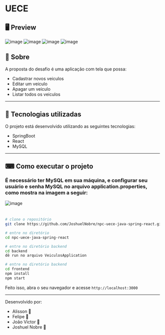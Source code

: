 # UECE

## 🖥️ Preview 
![image](https://github.com/JoshuelNobre/npc-uece-java-spring-react/assets/73402934/96f1ed8f-d333-44d0-a5b6-3d003efcea7c)
![image](https://github.com/JoshuelNobre/npc-uece-java-spring-react/assets/73402934/965079e5-1319-4d05-8626-8fa558bb4159)
![image](https://github.com/JoshuelNobre/npc-uece-java-spring-react/assets/73402934/12f69707-8d5d-4840-b29d-d57107b05bd4)
![image](https://github.com/JoshuelNobre/npc-uece-java-spring-react/assets/73402934/0033e805-253c-459b-be90-d3407d37dd15)


## 📖 Sobre 

A proposta do desafio é uma aplicação com tela que possa:
- Cadastrar novos veiculos
- Editar um veiculo
- Apagar um veiculo
- Listar todos os veiculos

--- 

## 🚀 Tecnologias utilizadas

O projeto está desenvolvido utilizando as seguintes tecnologias:

- SpringBoot
- React
- MySQL

--- 

## ⌨ Como executar o projeto

### É necessário ter MySQL em sua máquina, e configurar seu usuário e senha MySQL no arquivo application.properties, como mostra na imagem a seguir:
![image](https://github.com/JoshuelNobre/npc-uece-java-spring-react/assets/73402934/b383550d-135e-47c8-90fb-e9e0ef46b3b9)

###

```sh

# clone o repositório
git clone https://github.com/JoshuelNobre/npc-uece-java-spring-react.git

# entre no diretório
cd npc-uece-java-spring-react

# entre no diretório backend
cd backend
dê run no arquivo VeiculosApplication

# entre no diretório backend
cd frontend
npm install
npm start
```

Feito isso, abra o seu navegador e acesse `http://localhost:3000`

---


Desenvolvido por:
- Alisson 🚀
- Felipe 🚀
- João Victor 🚀
- Joshuel Nobre 🚀
